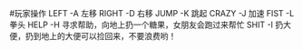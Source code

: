 #玩家操作
LEFT    -A      左移
RIGHT   -D      右移
JUMP    -K      跳起
CRAZY   -J      加速
FIST    -L      拳头
HELP    -H      寻求帮助，向地上扔一个糖果，女朋友会跑过来帮忙
SHIT    -I      扔大便，扔到地上的大便可以捡回来，不要浪费哟！

